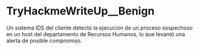# TryHackmeWriteUp__Benign
Un sistema IDS del cliente detectó la ejecución de un proceso sospechoso en un host del departamento de Recursos Humanos, lo que levantó una alerta de posible compromiso.
